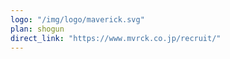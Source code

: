 ```yaml
---
logo: "/img/logo/maverick.svg"
plan: shogun
direct_link: "https://www.mvrck.co.jp/recruit/"
---
```

